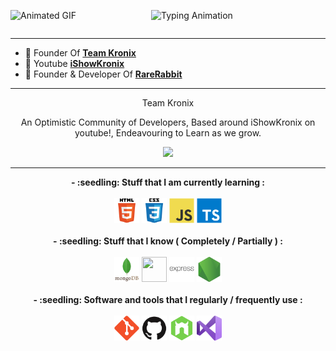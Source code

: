 <div style="display: flex; align-items: center;">
  <img align="right" src="https://media.discordapp.net/attachments/1182765350501228624/1182967638306082816/feature1.png?ex=66729bf7&is=66714a77&hm=5de433c77d9d9ed96fd493eee83b4e677542225476cef665ddb46e5e6ba5a07b&=&format=webp&quality=lossless" alt="Animated GIF" width="225">
  
  <div>
    <p>
      <img src="https://readme-typing-svg.herokuapp.com/?font=Fira+Code&size=16&pause=800&color=EE5396&center=true&vCenter=true&random=true&width=600&height=101&lines=Hello!+I'm+Akshat!;Information+Technology+student;.°˖✧+Code+should+dazzle+as+much+as+it+delivers+✧˖°.;Passionate+about+learning+and+exploring+new+technologies.;Always+learning+new+things" alt="Typing Animation">
    </p>
  </div>
</div>


***

- :telescope: Founder Of [**Team Kronix**](https://discord.gg/teamkronix)
- :telescope: Youtube [**iShowKronix**](https://www.youtube.com/@kronixx2077)
- :telescope: Founder & Developer Of [**RareRabbit**](https://discord.com/oauth2/authorize?client_id=1242460333025787926)

***

<p align="center"> Team Kronix </p>
<p align="center"> An Optimistic Community of Developers, Based around iShowKronix on youtube!, Endeavouring to Learn as we grow. </p>
<p align="center"> <a href="https://discord.gg/teamkronix"><img src="https://discord.com/api/guilds/1063452003910553731/widget.png?style=banner2"></a> </p>

***

<p align="center">
  <b> - :seedling: Stuff that I am currently learning :</b>
  <br><br>
  <img src="https://raw.githubusercontent.com/devicons/devicon/master/icons/html5/html5-original-wordmark.svg" width="40" height="40"/>
  <img src="https://raw.githubusercontent.com/devicons/devicon/master/icons/css3/css3-original-wordmark.svg" width="40" height="40"/>
  <img src="https://raw.githubusercontent.com/devicons/devicon/master/icons/javascript/javascript-original.svg" width="40" height="40"/>
  <img src="https://raw.githubusercontent.com/devicons/devicon/master/icons/typescript/typescript-original.svg" width="40" height="40"/>
  <br><br>
  <b> - :seedling: Stuff that I know ( Completely / Partially ) :</b>
  <br><br>
  <img src="https://raw.githubusercontent.com/devicons/devicon/master/icons/mongodb/mongodb-original-wordmark.svg" width="40" height="40"/>
  <img src="https://www.chartjs.org/media/logo-title.svg" width="40" height="40"/>
  <img src="https://raw.githubusercontent.com/devicons/devicon/master/icons/express/express-original-wordmark.svg" width="40" height="40"/>
  <img src="https://raw.githubusercontent.com/devicons/devicon/master/icons/nodejs/nodejs-original.svg" width="40" height="40"/>
  <br><br>
  <b> - :seedling: Software and tools that I regularly / frequently use :</b>
  <br><br>
  <img src="https://raw.githubusercontent.com/devicons/devicon/master/icons/git/git-plain.svg" width="40" height="40"/>
  <img src="https://raw.githubusercontent.com/devicons/devicon/master/icons/github/github-original.svg" width="40" height="40"/>
  <img src="https://raw.githubusercontent.com/devicons/devicon/master/icons/nodemon/nodemon-plain.svg" width="40" height="40"/>
  <img src="https://raw.githubusercontent.com/devicons/devicon/master/icons/visualstudio/visualstudio-original.svg" width="40" height="40"/>
</p>
